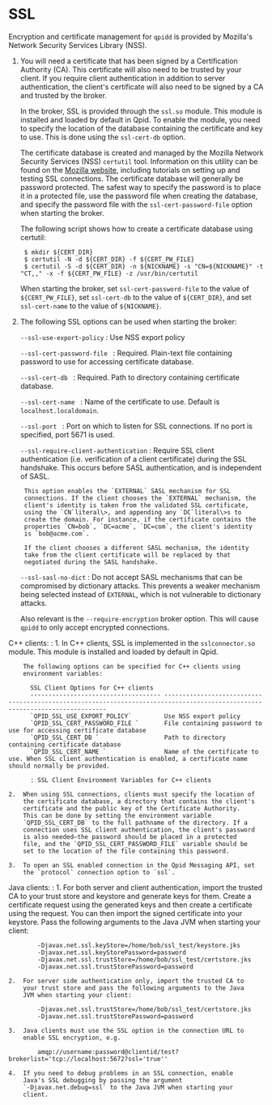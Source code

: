 # SSL

Encryption and certificate management for `qpidd` is provided by
Mozilla's Network Security Services Library (NSS).

1. You will need a certificate that has been signed by a Certification
   Authority (CA). This certificate will also need to be trusted by
   your client. If you require client authentication in addition to
   server authentication, the client's certificate will also need to
   be signed by a CA and trusted by the broker.

   In the broker, SSL is provided through the `ssl.so` module. This
   module is installed and loaded by default in Qpid. To enable the
   module, you need to specify the location of the database containing
   the certificate and key to use. This is done using the
   `ssl-cert-db` option.

   The certificate database is created and managed by the Mozilla
   Network Security Services (NSS) `certutil` tool. Information on
   this utility can be found on the
   [Mozilla website](http://www.mozilla.org/projects/security/pki/nss/tools/certutil.html),
   including tutorials on setting up and testing SSL connections. The
   certificate database will generally be password protected. The
   safest way to specify the password is to place it in a protected
   file, use the password file when creating the database, and specify
   the password file with the `ssl-cert-password-file` option when
   starting the broker.

   The following script shows how to create a certificate database
   using certutil:

        $ mkdir ${CERT_DIR}
        $ certutil -N -d ${CERT_DIR} -f ${CERT_PW_FILE}
        $ certutil -S -d ${CERT_DIR} -n ${NICKNAME} -s "CN=${NICKNAME}" -t "CT,," -x -f ${CERT_PW_FILE} -z /usr/bin/certutil

   When starting the broker, set `ssl-cert-password-file` to the value
   of `${CERT_PW_FILE}`, set `ssl-cert-db` to the value of
   `${CERT_DIR}`, and set `ssl-cert-name` to the value of
   `${NICKNAME}`.

2. The following SSL options can be used when starting the broker:

    `--ssl-use-export-policy`
    :   Use NSS export policy

    `--ssl-cert-password-file `
    :   Required. Plain-text file containing password to use for
        accessing certificate database.

    `--ssl-cert-db `
    :   Required. Path to directory containing certificate database.

    `--ssl-cert-name `
    :   Name of the certificate to use. Default is
        `localhost.localdomain`.

    `--ssl-port `
    :   Port on which to listen for SSL connections. If no port is
        specified, port 5671 is used.

    `--ssl-require-client-authentication`
    :   Require SSL client authentication (i.e. verification of a client
        certificate) during the SSL handshake. This occurs before SASL
        authentication, and is independent of SASL.

        This option enables the `EXTERNAL` SASL mechanism for SSL
        connections. If the client chooses the `EXTERNAL` mechanism, the
        client's identity is taken from the validated SSL certificate,
        using the `CN`literal\>, and appending any `DC`literal\>s to
        create the domain. For instance, if the certificate contains the
        properties `CN=bob`, `DC=acme`, `DC=com`, the client's identity
        is `bob@acme.com`.

        If the client chooses a different SASL mechanism, the identity
        take from the client certificate will be replaced by that
        negotiated during the SASL handshake.

    `--ssl-sasl-no-dict`
    :   Do not accept SASL mechanisms that can be compromised by
        dictionary attacks. This prevents a weaker mechanism being
        selected instead of `EXTERNAL`, which is not vulnerable to
        dictionary attacks.

   Also relevant is the `--require-encryption` broker option. This will
   cause `qpidd` to only accept encrypted connections.

C++ clients:
:   1.  In C++ clients, SSL is implemented in the `sslconnector.so`
        module. This module is installed and loaded by default in Qpid.

        The following options can be specified for C++ clients using
        environment variables:

          SSL Client Options for C++ clients
          ------------------------------------ ----------------------------------------------------------------------------------------------------------------------------
          `QPID_SSL_USE_EXPORT_POLICY`         Use NSS export policy
          `QPID_SSL_CERT_PASSWORD_FILE `       File containing password to use for accessing certificate database
          `QPID_SSL_CERT_DB `                  Path to directory containing certificate database
          `QPID_SSL_CERT_NAME `                Name of the certificate to use. When SSL client authentication is enabled, a certificate name should normally be provided.

          : SSL Client Environment Variables for C++ clients

    2.  When using SSL connections, clients must specify the location of
        the certificate database, a directory that contains the client's
        certificate and the public key of the Certificate Authority.
        This can be done by setting the environment variable
        `QPID_SSL_CERT_DB` to the full pathname of the directory. If a
        connection uses SSL client authentication, the client's password
        is also needed—the password should be placed in a protected
        file, and the `QPID_SSL_CERT_PASSWORD_FILE` variable should be
        set to the location of the file containing this password.

    3.  To open an SSL enabled connection in the Qpid Messaging API, set
        the `protocol` connection option to `ssl`.

Java clients:
:   1.  For both server and client authentication, import the trusted CA
        to your trust store and keystore and generate keys for them.
        Create a certificate request using the generated keys and then
        create a certificate using the request. You can then import the
        signed certificate into your keystore. Pass the following
        arguments to the Java JVM when starting your client:

            -Djavax.net.ssl.keyStore=/home/bob/ssl_test/keystore.jks
            -Djavax.net.ssl.keyStorePassword=password
            -Djavax.net.ssl.trustStore=/home/bob/ssl_test/certstore.jks
            -Djavax.net.ssl.trustStorePassword=password

    2.  For server side authentication only, import the trusted CA to
        your trust store and pass the following arguments to the Java
        JVM when starting your client:

            -Djavax.net.ssl.trustStore=/home/bob/ssl_test/certstore.jks
            -Djavax.net.ssl.trustStorePassword=password

    3.  Java clients must use the SSL option in the connection URL to
        enable SSL encryption, e.g.

            amqp://username:password@clientid/test?brokerlist='tcp://localhost:5672?ssl='true''

    4.  If you need to debug problems in an SSL connection, enable
        Java's SSL debugging by passing the argument
        `-Djavax.net.debug=ssl` to the Java JVM when starting your
        client.
